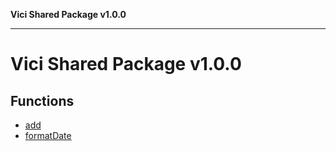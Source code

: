 **Vici Shared Package v1.0.0**

***

# Vici Shared Package v1.0.0

## Functions

- [add](functions/add.md)
- [formatDate](functions/formatDate.md)
